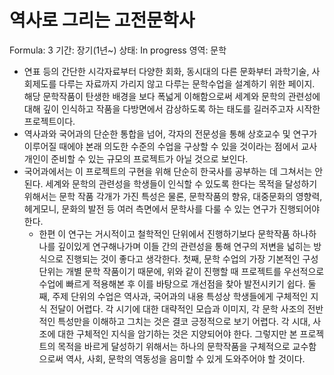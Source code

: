 # 역사로 그리는 고전문학사

Formula: 3
기간: 장기(1년~)
상태: In progress
영역: 문학

- 연표 등의 간단한 시각자료부터 다양한 회화, 동시대의 다른 문화부터 과학기술, 사회제도를 다루는 자료까지 가리지 않고 다루는 문학수업을 설계하기 위한 페이지. 해당 문학작품이 탄생한 배경을 보다 폭넓게 이해함으로써 세계와 문학의 관련성에 대해 깊이 인식하고 작품을 다방면에서 감상하도록 하는 태도를 길러주고자 시작한 프로젝트이다.
- 역사과와 국어과의 단순한 통합을 넘어, 각자의 전문성을 통해 상호교수 및 연구가 이루어질 때에야 본래 의도한 수준의 수업을 구상할 수 있을 것이라는 점에서 교사 개인이 준비할 수 있는 규모의 프로젝트가 아닐 것으로 보인다.
- 국어과에서는 이 프로젝트의 구현을 위해 단순히 한국사를 공부하는 데 그쳐서는 안 된다. 세계와 문학의 관련성을 학생들이 인식할 수 있도록 한다는 목적을 달성하기 위해서는 문학 작품 각개가 가진 특성은 물론, 문학작품의 향유, 대중문화의 영향력, 헤게모니, 문화의 발전 등 여러 측면에서 문학사를 다룰 수 있는 연구가 진행되어야 한다.
    - 한편 이 연구는 거시적이고 철학적인 단위에서 진행하기보다 문학작품 하나하나를 깊이있게 연구해나가며 이들 간의 관련성을 통해 연구의 저변을 넓히는 방식으로 진행되는 것이 좋다고 생각한다. 첫째, 문학 수업의 가장 기본적인 구성 단위는 개별 문학 작품이기 때문에, 위와 같이 진행할 때 프로젝트를 우선적으로 수업에 빠르게 적용해본 후 이를 바탕으로 개선점을 찾아 발전시키기 쉽다. 둘째, 주제 단위의 수업은 역사과, 국어과의 내용 특성상 학생들에게 구체적인 지식 전달이 어렵다. 각 시기에 대한 대략적인 모습과 이미지, 각 문학 사조의 전반적인 특성만을 이해하고 그치는 것은 결코 긍정적으로 보기 어렵다. 각 시대, 사조에 대한 구체적인 지식을 암기하는 것은 지양되어야 한다. 그렇지만 본 프로젝트의 목적을 바르게 달성하기 위해서는 하나의 문학작품을 구체적으로 교수함으로써 역사, 사회, 문학의 역동성을 음미할 수 있게 도와주어야 할 것이다.